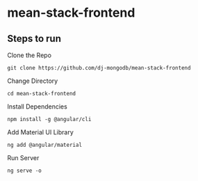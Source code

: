 # mean-stack-frontend

## Steps to run

Clone the Repo
``` 
git clone https://github.com/dj-mongodb/mean-stack-frontend
```

Change Directory
``` 
cd mean-stack-frontend 
```

Install Dependencies
```
npm install -g @angular/cli
```

Add Material UI Library
```
ng add @angular/material
``` 

Run Server
```
ng serve -o
```
